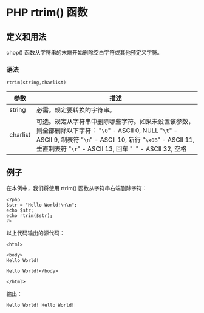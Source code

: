 # PHP rtrim() 函数



## 定义和用法

chop() 函数从字符串的末端开始删除空白字符或其他预定义字符。

### 语法

```
rtrim(string,charlist)
```

| 参数 | 描述 |
| --- | --- |
| string | 必需。规定要转换的字符串。 |
| charlist | 可选。规定从字符串中删除哪些字符。如果未设置该参数，则全部删除以下字符：   "`\0`" - ASCII 0, NULL   "`\t`" - ASCII 9, 制表符   "`\n`" - ASCII 10, 新行   "`\x0B`" - ASCII 11, 垂直制表符   "`\r`" - ASCII 13, 回车   "` `" - ASCII 32, 空格 |

## 例子

在本例中，我们将使用 rtrim() 函数从字符串右端删除字符：

```
<?php
$str = "Hello World!\n\n";
echo $str;
echo rtrim($str);
?>
```

以上代码输出的源代码：

```
<html>

<body>
Hello World!

Hello World!</body>

</html>
```

输出：

```
Hello World! Hello World!
```
